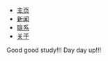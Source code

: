<!DOCTYPE html>
<html>
<head> 
<meta charset="utf-8"> 
<title>从入门到精通(hello.com)</title> 
<script src="D:\PersonalFile\Study\tsDemo\hello.js"></script>
</head>
<body>
<ul>
<li><a href="#home">主页</a></li>
<li><a href="#news">新闻</a></li>
<li><a href="#contact">联系</a></li>
<li><a href="#about">关于</a></li>
</ul>

<p>Good good study!!! Day day up!!!</p>

</body>
</html>
